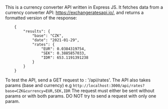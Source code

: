 This is a currency converter API written in Express JS.
It fetches data from a currency converter API: https://exchangeratesapi.io/,
and returns a formatted version of the response:

```
    {
        "results": {
            "base": "CZK",
            "date": "2021-01-29",
            "rates": {
                "EUR": 0.0384319754,
                "SEK": 0.3885857033,
                "IDR": 653.1191391238
            }
        }
    }
```

To test the API, send a GET request to : '/api/rates'. The API also takes params (base and currency) e.g
    ```http://localhost:3000/api/rates?base=CZK&currency=EUR,SEK,IDR```
    The request must either be sent without params or with both params. DO NOT try to send a request with only one param.

